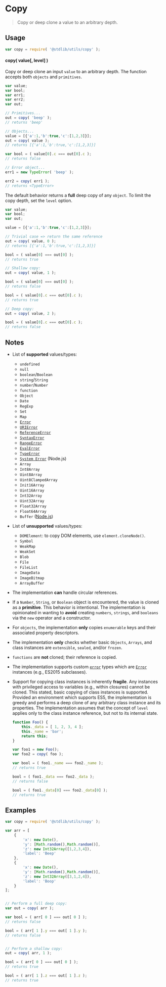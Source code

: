 Copy
===

> Copy or deep clone a value to an arbitrary depth.


<!-- <usage> -->

## Usage

``` javascript
var copy = require( '@stdlib/utils/copy' );
```

#### copy( value\[, level\] )

Copy or deep clone an input `value` to an arbitrary depth. The function accepts both `objects` and `primitives`.

``` javascript
var value;
var bool;
var err1;
var err2;
var out;

// Primitives...
out = copy( 'beep' );
// returns 'beep'

// Objects...
value = [{'a':1,'b':true,'c':[1,2,3]}];
out = copy( value );
// returns [{'a':1,'b':true,'c':[1,2,3]}]

var bool = ( value[0].c === out[0].c );
// returns false

// Error object...
err1 = new TypeError( 'beep' );

err2 = copy( err1 );
// returns <TypeError>
```

The default behavior returns a __full__ deep copy of any `object`. To limit the copy depth, set the `level` option.

``` javascript
var value;
var bool;
var out;

value = [{'a':1,'b':true,'c':[1,2,3]}];

// Trivial case => return the same reference
out = copy( value, 0 );
// returns [{'a':1,'b':true,'c':[1,2,3]}]

bool = ( value[0] === out[0] );
// returns true

// Shallow copy:
out = copy( value, 1 );

bool = ( value[0] === out[0] );
// returns false

bool = ( value[0].c === out[0].c );
// returns true

// Deep copy:
out = copy( value, 2 );

bool = ( value[0].c === out[0].c );
// returns false
```

<!-- </usage> -->


<!-- <notes> -->

## Notes

* List of __supported__ values/types:

  - `undefined`
  - `null`
  - `boolean`/`Boolean`
  - `string`/`String`
  - `number`/`Number`
  - `function`
  - `Object`
  - `Date`
  - `RegExp`
  - `Set`
  - `Map`
  - [`Error`][js-error]
  - [`URIError`][js-uri-error]
  - [`ReferenceError`][js-reference-error]
  - [`SyntaxError`][js-syntax-error]
  - [`RangeError`][js-range-error]
  - [`EvalError`][js-eval-error]
  - [`TypeError`][js-type-error]
  - [`System Error`][node-system-error] (Node.js)
  - `Array`
  - `Int8Array`
  - `Uint8Array`
  - `Uint8ClampedArray`
  - `Init16Array`
  - `Uint16Array`
  - `Int32Array`
  - `Uint32Array`
  - `Float32Array`
  - `Float64Array`
  - `Buffer` ([Node.js][node-buffer])

* List of __unsupported__ values/types:

  - `DOMElement`: to copy DOM elements, use `element.cloneNode()`.
  - `Symbol`
  - `WeakMap`
  - `WeakSet`
  - `Blob`
  - `File`
  - `FileList`
  - `ImageData`
  - `ImageBitmap`
  - `ArrayBuffer`

* The implementation __can__ handle circular references.

* If a `Number`, `String`, or `Boolean` object is encountered, the value is cloned as a __primitive__. This behavior is intentional. The implementation is opinionated in wanting to __avoid__ creating `numbers`, `strings`, and `booleans` via the `new` operator and a constructor.

* For `objects`, the implementation __only__ copies `enumerable` keys and their associated property descriptors.

* The implementation __only__ checks whether basic `Objects`, `Arrays`, and class instances are `extensible`, `sealed`, and/or `frozen`.

* `functions` are __not__ cloned; their reference is copied.

* The implementation supports custom [`error`][js-error] types which are [`Error`][js-error] instances (e.g., ES2015 subclasses).

* Support for copying class instances is inherently __fragile__. Any instances with privileged access to variables (e.g., within closures) cannot be cloned. This stated, basic copying of class instances is supported. Provided an environment which supports ES5, the implementation is greedy and performs a deep clone of any arbitrary class instance and its properties. The implementation assumes that the concept of `level` applies only to the class instance reference, but not to its internal state.

  ``` javascript
  function Foo() {
      this._data = [ 1, 2, 3, 4 ];
      this._name = 'bar';
      return this;
  }

  var foo1 = new Foo();
  var foo2 = copy( foo );

  var bool = ( foo1._name === foo2._name );
  // returns true

  bool = ( foo1._data === foo2._data );
  // returns false

  bool = ( foo1._data[0] === foo2._data[0] );
  // returns true
  ```

<!-- </notes> -->


<!-- <examples> -->

## Examples

``` javascript
var copy = require( '@stdlib/utils/copy' );

var arr = [
    {
        'x': new Date(),
        'y': [Math.random(),Math.random()],
        'z': new Int32Array([1,2,3,4]),
        'label': 'Beep'
    },
    {
        'x': new Date(),
        'y': [Math.random(),Math.random()],
        'z': new Int32Array([3,1,2,4]),
        'label': 'Boop'
    }
];


// Perform a full deep copy:
var out = copy( arr );

var bool = ( arr[ 0 ] === out[ 0 ] );
// returns false

bool = ( arr[ 1 ].y === out[ 1 ].y );
// returns false


// Perform a shallow copy:
out = copy( arr, 1 );

bool = ( arr[ 0 ] === out[ 0 ] );
// returns true

bool = ( arr[ 1 ].z === out[ 1 ].z );
// returns true
```

<!-- </examples> -->


<!-- <links> -->

[js-error]: https://developer.mozilla.org/en-US/docs/Web/JavaScript/Reference/Global_Objects/Error
[js-type-error]: https://developer.mozilla.org/en-US/docs/Web/JavaScript/Reference/Global_Objects/TypeError
[js-syntax-error]: https://developer.mozilla.org/en-US/docs/Web/JavaScript/Reference/Global_Objects/SyntaxError
[js-range-error]: https://developer.mozilla.org/en-US/docs/Web/JavaScript/Reference/Global_Objects/RangeError
[js-reference-error]: https://developer.mozilla.org/en-US/docs/Web/JavaScript/Reference/Global_Objects/ReferenceError
[js-uri-error]: https://developer.mozilla.org/en-US/docs/Web/JavaScript/Reference/Global_Objects/URIError
[js-eval-error]: https://developer.mozilla.org/en-US/docs/Web/JavaScript/Reference/Global_Objects/EvalError
[node-system-error]: https://nodejs.org/api/errors.html#errors_class_system_error

[node-buffer]: http://nodejs.org/api/buffer.html

<!-- </links> -->
